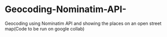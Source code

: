 # Geocoding-Nominatim-API-
Geocoding using Nominatim API and showing the places on an open street map(Code to be run on google collab)
